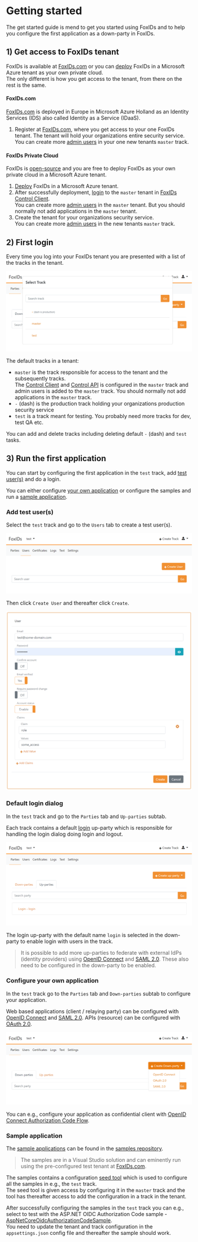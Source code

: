 # Getting started
The get started guide is mend to get you started using FoxIDs and to help you configure the first application as a down-party in FoxIDs.

## 1) Get access to FoxIDs tenant
FoxIDs is available at [FoxIDs.com](https://foxids.com) or you can [deploy](deployment.md) FoxIDs in a Microsoft Azure tenant as your own private cloud.  
The only different is how you get access to the tenant, from there on the rest is the same.

#### FoxIDs.com 
[FoxIDs.com](https://foxids.com) is deployed in Europe in Microsoft Azure Holland as an Identity Services (IDS) also called Identity as a Service (IDaaS).

1. Register at [FoxIDs.com](https://foxids.com), where you get access to your one FoxIDs tenant. The tenant will hold your organizations entire security service.  
You can create more [admin users](control.md#create-administrator-users) in your one new tenants `master` track.

#### FoxIDs Private Cloud
FoxIDs is [open-source](index.md#free-and-open-source) and you are free to deploy FoxIDs as your own private cloud in a Microsoft Azure tenant.

1. [Deploy](deployment.md) FoxIDs in a Microsoft Azure tenant.
2. After successfully deployment, [login](deployment.md#first-login-and-admin-users) to the `master` tenant in [FoxIDs Control Client](control.md#foxids-control-client).  
You can create more [admin users](control.md#create-administrator-users) in the `master` tenant. But you should normally not add applications in the `master` tenant.
2. Create the tenant for your organizations security service.  
You can create more [admin users](control.md#create-administrator-users) in the new tenants `master` track.


## 2) First login
Every time you log into your FoxIDs tenant you are presented with a list of the tracks in the tenant.

![FoxIDs first login](images/getting-started-first-access.png)

The default tracks in a tenant:

- `master` is the track responsible for access to the tenant and the subsequently tracks.  
The [Control Client](control.md#foxids-control-client) and [Control API](control.md#foxids-control-api) is configured in the `master` track and admin users is added to the `master` track. 
You should normally not add applications in the `master` track.
- `-` (dash) is the production track holding your organizations production security service
- `test` is a track meant for testing. You probably need more tracks for dev, test QA etc.

You can add and delete tracks including deleting default `-` (dash) and `test` tasks.

## 3) Run the first application
You can start by configuring the first application in the `test` track, add [test user(s)](getting-started.md#add-test-users) and do a login.

You can either configure [your own application](getting-started.md#configure-your-own-application) or configure the samples and run a [sample application](getting-started.md#sample-application).

### Add test user(s)
Select the `test` track and go to the `Users` tab to create a test user(s).

![Test user](images/getting-started-test-user.png)

Then click `Create User` and thereafter click `Create`.

![Create test user](images/getting-started-test-user-new.png)

### Default login dialog
In the `test` track and go to the `Parties` tab and `Up-parties` subtab. 

Each track contains a default [login](login.md) up-party which is responsible for handling the login dialog doing login and logout.

![Login up-party](images/getting-started-login.png)

The login up-party with the default name `login` is selected in the down-party to enable login with users in the track.  

> It is possible to add more up-parties to federate with external IdPs (identity providers) using [OpenID Connect](up-party-oidc.md) and [SAML 2.0](up-party-saml-2.0.md). 
These also need to be configured in the down-party to be enabled.

### Configure your own application 
In the `test` track go to the `Parties` tab and `Down-parties` subtab to configure your application. 

Web based applications (client / relaying party) can be configured with [OpenID Connect](down-party-oidc.md) and [SAML 2.0](down-party-saml-2.0.md). APIs (resource) can be configured with [OAuth 2.0](down-party-oauth-2.0.md).

![Down-party application](images/getting-started-app.png)

You can e.g., configure your application as confidential client with [OpenID Connect Authorization Code Flow](down-party-oidc.md#configure-authorization-code-flow-for-a-confidential-client).

### Sample application
The [sample applications](samples.md) can be found in the [samples repository](https://github.com/ITfoxtec/FoxIDs.Samples).

> The samples are in a Visual Studio solution and can eminently run using the pre-configured test tenant at [FoxIDs.com](https://foxids.com).

The samples contains a configuration [seed tool](samples.md#configure-the-sample-seed-tool) which is used to configure all the samples in e.g., the `test` track.  
The seed tool is given access by configuring it in the `master` track and the tool has thereafter access to add the configuration in a track in the tenant.

After successfully configuring the samples in the `test` track you can e.g., select to test with the ASP.NET OIDC Authorization Code sample - [AspNetCoreOidcAuthorizationCodeSample](https://github.com/ITfoxtec/FoxIDs.Samples/tree/master/src/AspNetCoreOidcAuthorizationCodeSample).  
You need to update the tenant and track configuration in the `appsettings.json` config file and thereafter the sample should work.
